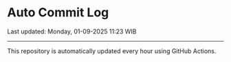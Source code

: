 # Auto Commit Log

Last updated: Monday, 01-09-2025 11:23 WIB

---

This repository is automatically updated every hour using GitHub Actions.
